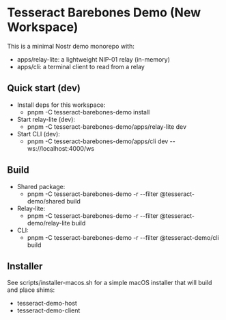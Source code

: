 # Tesseract Barebones Demo (New Workspace)

This is a minimal Nostr demo monorepo with:
- apps/relay-lite: a lightweight NIP-01 relay (in-memory)
- apps/cli: a terminal client to read from a relay

## Quick start (dev)

- Install deps for this workspace:
  - pnpm -C tesseract-barebones-demo install
- Start relay-lite (dev):
  - pnpm -C tesseract-barebones-demo/apps/relay-lite dev
- Start CLI (dev):
  - pnpm -C tesseract-barebones-demo/apps/cli dev -- ws://localhost:4000/ws

## Build

- Shared package:
  - pnpm -C tesseract-barebones-demo -r --filter @tesseract-demo/shared build
- Relay-lite:
  - pnpm -C tesseract-barebones-demo -r --filter @tesseract-demo/relay-lite build
- CLI:
  - pnpm -C tesseract-barebones-demo -r --filter @tesseract-demo/cli build

## Installer

See scripts/installer-macos.sh for a simple macOS installer that will build and place shims:
- tesseract-demo-host
- tesseract-demo-client

